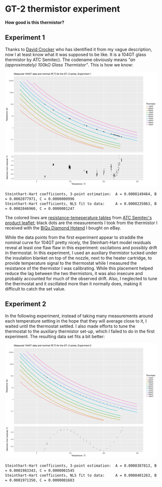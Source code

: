 # GT-2 thermistor experiment

**How good is this thermistor?**

## Experiment 1

Thanks to [David Crocker](https://github.com/dc42) who has identified it from my vague description, now I at least know what it was supposed to be like. It is a 104GT glass thermistor by ATC Semitec). The codename obviously means *"an (approximately) 100k&Omega; Glass Thermistor"*. This is how we know:

![measured data](SH-fit.1.png)

```
Steinthart-Hart coefficients, 3-point estimation:  A = 0.0008149464, B = 0.0002077971, C = 0.0000000996
Steinthart-Hart coefficients, NLS fit to data:     A = 0.0008235063, B = 0.0002046960, C = 0.0000001247
```

The colored lines are [resistance-temeperature tables](https://github.com/selkovjr/gt-2-thermistor-experiment/blob/master/gt-2-glass-thermistors.tab) from [ATC Semitec's product leaflet](http://www.atcsemitec.co.uk/gt-2-glass-thermistors.html); black dots are the measurements I took from the thermistor I received with the [BiQu Diamond Hotend](https://www.biqu.equipment/products/diamond-3d-printer-extruder-reprap-hotend-3d-v6-heatsink-3-in-1-out-multi-nozzle-extruder-prusa-i3-kit-for-1-75-0-4mm) I bought on eBay.

While the data points from the first experiment appear to straddle the nominal curve for 104GT pretty nicely, the Steinhart-Hart model residuals reveal at least one flaw flaw in this experiment: oscilations and possibly drift in thermostat. In this experiment, I used an auxiliary thermistor tucked under the insulation blanket on top of the nozzle, next to the heater cartridge, to provide temperature signal to the thermostat while I measured the resistance of the thermistor I was calibrating. While this placement helped reduce the lag between the two thermistors, it was also insecure and probably accounted for much of the observed drift. Also, I neglected to tune the thermostat and it oscillated more than it normally does, making it difficult to catch the set value.


## Experiment 2

In the following experiment, instead of taking many measurements around each temperature setting in the hope that they will average close to it, I waited until the thermostat settled. I also made efforts to tune the thermostat to the auxiliary thermistor set-up, which I failed to do in the first experiment. The resulting data set fits a bit better:

![measured data](SH-fit.2.png)

```
Steinthart-Hart coefficients, 3-point estimation:  A = 0.0008387813, B = 0.0001983343, C = 0.0000001545
Steinthart-Hart coefficients, NLS fit to data:     A = 0.0008401263, B = 0.0001971350, C = 0.0000001683
```
